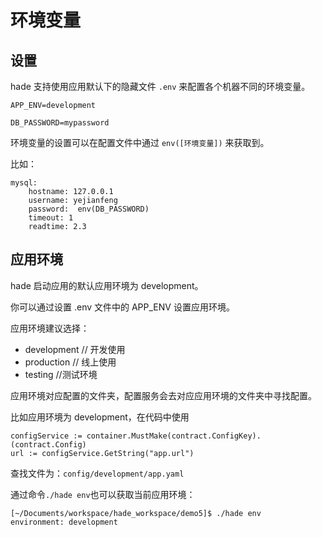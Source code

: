 # 环境变量

## 设置

hade 支持使用应用默认下的隐藏文件 `.env` 来配置各个机器不同的环境变量。

```
APP_ENV=development

DB_PASSWORD=mypassword
```

环境变量的设置可以在配置文件中通过 `env([环境变量])` 来获取到。

比如：

```
mysql:
    hostname: 127.0.0.1
    username: yejianfeng
    password:  env(DB_PASSWORD)
    timeout: 1
    readtime: 2.3
```


## 应用环境

hade 启动应用的默认应用环境为 development。

你可以通过设置 .env 文件中的 APP_ENV 设置应用环境。

应用环境建议选择：
- development // 开发使用
- production // 线上使用
- testing //测试环境

应用环境对应配置的文件夹，配置服务会去对应应用环境的文件夹中寻找配置。

比如应用环境为 development，在代码中使用
```
configService := container.MustMake(contract.ConfigKey).(contract.Config)
url := configService.GetString("app.url")
```

查找文件为：`config/development/app.yaml`

通过命令`./hade env`也可以获取当前应用环境：

```
[~/Documents/workspace/hade_workspace/demo5]$ ./hade env
environment: development
```